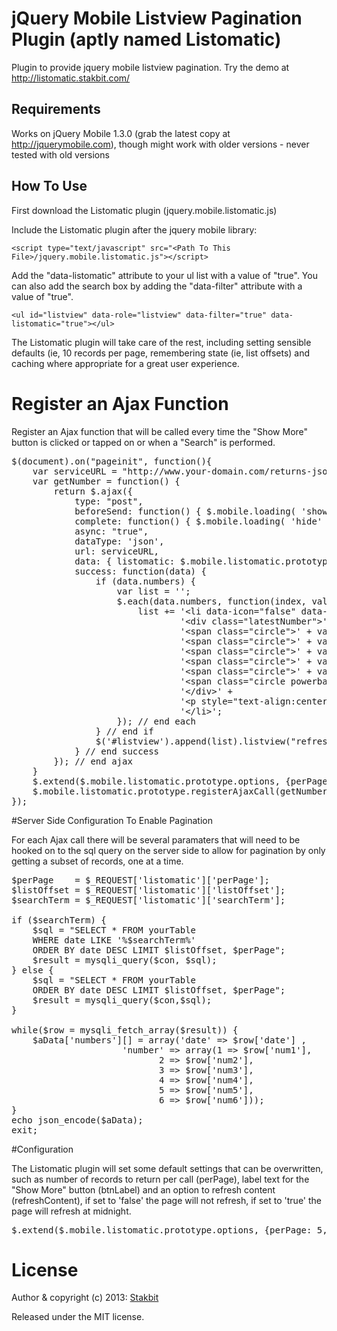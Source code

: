 # jQuery Mobile Listview Pagination Plugin (aptly named  Listomatic)

Plugin to provide jquery mobile listview pagination. Try the demo at http://listomatic.stakbit.com/

## Requirements

Works on jQuery Mobile 1.3.0 (grab the latest copy at http://jquerymobile.com), though might work with older versions - never tested with old versions

## How To Use

First download the Listomatic plugin (jquery.mobile.listomatic.js)

Include the Listomatic plugin after the jquery mobile library: 

`<script type="text/javascript" src="<Path To This File>/jquery.mobile.listomatic.js"></script>`

Add the "data-listomatic" attribute to your ul list with a value of "true". You can also add the search box by adding the "data-filter" attribute with a value of "true".

`<ul id="listview" data-role="listview" data-filter="true" data-listomatic="true"></ul>`

The Listomatic plugin will take care of the rest, including setting sensible defaults (ie, 10 records per page, remembering state (ie, list offsets) and caching where appropriate for a great user experience.

# Register an Ajax Function

Register an Ajax function that will be called every time the "Show More" button is clicked or tapped on or when a "Search" is performed.

<pre>
$(document).on("pageinit", function(){
	var serviceURL = "http://www.your-domain.com/returns-json-numbers.php";	
	var getNumber = function() {
		return $.ajax({
			type: "post",
			beforeSend: function() { $.mobile.loading( 'show' ) }, //Show spinner
			complete: function() { $.mobile.loading( 'hide' ) }, //Hide spinner
			async: "true",
			dataType: 'json',
			url: serviceURL,
			data: { listomatic: $.mobile.listomatic.prototype.getResults() },
			success: function(data) {
				if (data.numbers) {
					var list = '';
					$.each(data.numbers, function(index, value) {
						list += '&lt;li data-icon="false" data-filtertext="' + value.date + '">' +
								'&lt;div class="latestNumber">' +
								'&lt;span class="circle">' + value.number[1] + '&lt;/span>' +
								'&lt;span class="circle">' + value.number[2] + '&lt;/span>' +
								'&lt;span class="circle">' + value.number[3] + '&lt;/span>' +
								'&lt;span class="circle">' + value.number[4] + '&lt;/span>' +
								'&lt;span class="circle">' + value.number[5] + '&lt;/span>' +
								'&lt;span class="circle powerball">' + value.number[6] + '&lt;/span>' +
								'&lt;/div>' +
								'&lt;p style="text-align:center;" class="latestNumberDate">' + value.date + '&lt;/p>' +
								'&lt;/li>';
					}); // end each	
				} // end if
				$('#listview').append(list).listview("refresh");
			} // end success
		}); // end ajax
	}
	$.extend($.mobile.listomatic.prototype.options, {perPage: 2, btnLabel: 'Show Me More', refreshContent: 'daily'});
	$.mobile.listomatic.prototype.registerAjaxCall(getNumber);
});
</pre>



#Server Side Configuration To Enable Pagination

For each Ajax call there will be several paramaters that will need to be hooked on to the sql query on the server side to allow for pagination by only getting a subset of records, one at a time.

<pre>
$perPage    = $_REQUEST['listomatic']['perPage'];
$listOffset = $_REQUEST['listomatic']['listOffset'];
$searchTerm = $_REQUEST['listomatic']['searchTerm'];

if ($searchTerm) {
	$sql = "SELECT * FROM yourTable 
	WHERE date LIKE '%$searchTerm%' 
	ORDER BY date DESC LIMIT $listOffset, $perPage";
	$result = mysqli_query($con, $sql);
} else {
	$sql = "SELECT * FROM yourTable 
	ORDER BY date DESC LIMIT $listOffset, $perPage";
	$result = mysqli_query($con,$sql);
}

while($row = mysqli_fetch_array($result)) {
	$aData['numbers'][] = array('date' => $row['date'] , 
				     'number' => array(1 => $row['num1'],
							2 => $row['num2'],
							3 => $row['num3'],
							4 => $row['num4'],
							5 => $row['num5'],
							6 => $row['num6']));
}
echo json_encode($aData);
exit;
</pre>

#Configuration 

The Listomatic plugin will set some default settings that can be overwritten, such as number of records to return per call (perPage), label text for the "Show More" button (btnLabel) and an option to refresh content (refreshContent), if set to 'false' the page will not refresh, if set to 'true' the page will refresh at midnight. 

<pre>
$.extend($.mobile.listomatic.prototype.options, {perPage: 5, btnLabel: 'Show Me More', refreshContent: true});
</pre>

# License

Author & copyright (c) 2013: [Stakbit](http://www.stakbit.com)

Released under the MIT license.
